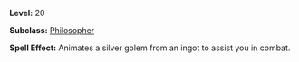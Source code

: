 <!-- TITLE: Spell: Animate Silver Golem -->
<!-- SUBTITLE:  -->

**Level:** 20

**Subclass:** [Philosopher](philosopher)

**Spell Effect:** Animates a silver golem from an ingot to assist you in combat.